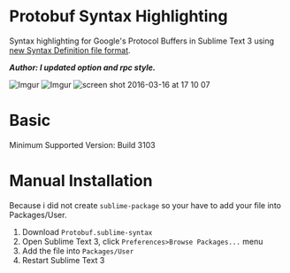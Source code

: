 Protobuf Syntax Highlighting
============================

Syntax highlighting for Google's Protocol Buffers in Sublime Text 3 using [new Syntax Definition file format](https://www.sublimetext.com/docs/3/syntax.html).

***Author: I updated option and rpc style.***

![Imgur](https://i.imgur.com/1CLqABC.png)
![Imgur](https://i.imgur.com/nBle7vT.png)
![screen shot 2016-03-16 at 17 10 07](https://i.imgur.com/3LuazOm.png)

Basic
=====

Minimum Supported Version: Build 3103

Manual Installation
===================
Because i did not create `sublime-package` so your have to add your file into Packages/User.

1. Download `Protobuf.sublime-syntax`
2. Open Sublime Text 3, click `Preferences>Browse Packages...` menu
3. Add the file into `Packages/User`
4. Restart Sublime Text 3
